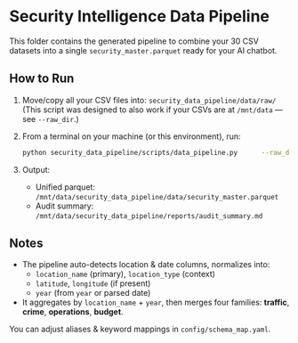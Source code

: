 # Security Intelligence Data Pipeline

This folder contains the generated pipeline to combine your 30 CSV datasets into a single
`security_master.parquet` ready for your AI chatbot.

## How to Run

1. Move/copy all your CSV files into: `security_data_pipeline/data/raw/`
   (This script was designed to also work if your CSVs are at `/mnt/data` — see `--raw_dir`.)

2. From a terminal on your machine (or this environment), run:
   ```bash
   python security_data_pipeline/scripts/data_pipeline.py      --raw_dir /mnt/data      --out_dir /mnt/data/security_data_pipeline/data      --config /mnt/data/security_data_pipeline/config/schema_map.yaml
   ```

3. Output:
   - Unified parquet: `/mnt/data/security_data_pipeline/data/security_master.parquet`
   - Audit summary: `/mnt/data/security_data_pipeline/reports/audit_summary.md`

## Notes

- The pipeline auto-detects location & date columns, normalizes into:
  - `location_name` (primary), `location_type` (context)
  - `latitude`, `longitude` (if present)
  - `year` (from `year` or parsed date)
- It aggregates by `location_name` + `year`, then merges four families:
  **traffic**, **crime**, **operations**, **budget**.

You can adjust aliases & keyword mappings in `config/schema_map.yaml`.